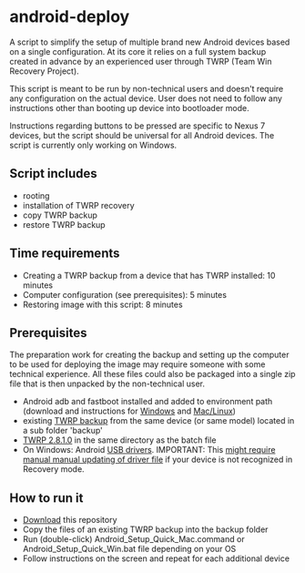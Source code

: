 android-deploy
==============

A script to simplify the setup of multiple brand new Android devices based on a single configuration. At its core it relies on a full system backup created in advance by an experienced user through TWRP (Team Win Recovery Project). 

This script is meant to be run by non-technical users and doesn't require any configuration on the actual device. User does not need to follow any instructions other than booting up device into bootloader mode. 

Instructions regarding buttons to be pressed are specific to Nexus 7 devices, but the script should be universal for all Android devices. The script is currently only working on Windows. 

Script includes
---------------
* rooting
* installation of TWRP recovery
* copy TWRP backup 
* restore TWRP backup

Time requirements
----------------
* Creating a TWRP backup from a device that has TWRP installed: 10 minutes
* Computer configuration (see prerequisites): 5 minutes
* Restoring image with this script: 8 minutes

Prerequisites
-------------
The preparation work for creating the backup and setting up the computer to be used for deploying the image may require someone with some technical experience. All these files could also be packaged into a single zip file that is then unpacked by the non-technical user.
* Android adb and fastboot installed and added to environment path (download and instructions for [Windows](http://lifehacker.com/the-easiest-way-to-install-androids-adb-and-fastboot-to-1586992378) and [Mac/Linux](https://code.google.com/p/adb-fastboot-install/))
* existing [TWRP backup](https://www.google.com/search?q=create+backup+in+TWRP) from the same device (or same model) located in a sub folder 'backup' 
* [TWRP 2.8.1.0](http://teamw.in/project/twrp2) in the same directory as the batch file
* On Windows: Android [USB drivers](http://developer.android.com/sdk/win-usb.html). IMPORTANT: This [might require manual manual updating of driver file](http://blog.dantup.com/2012/10/fixing-adb-device-not-found-with-nexus-7-in-recovery-mode/) if your device is not recognized in Recovery mode.

How to run it
-------------
* [Download](https://github.com/kobotoolbox/android-deploy/archive/master.zip) this repository
* Copy the files of an existing TWRP backup into the backup folder
* Run (double-click) Android_Setup_Quick_Mac.command or Android_Setup_Quick_Win.bat file depending on your OS
* Follow instructions on the screen and repeat for each additional device
